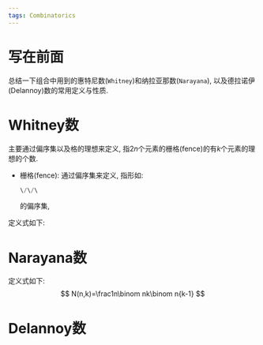 ```yaml
---
tags: Combinatorics 
---
```


# 写在前面

总结一下组合中用到的惠特尼数(`Whitney`)和纳拉亚那数(`Narayana`), 以及德拉诺伊(Delannoy)数的常用定义与性质.





# Whitney数

主要通过偏序集以及格的理想来定义, 指$2n$个元素的栅格(fence)的有$k$个元素的理想的个数.

-   栅格(fence): 通过偏序集来定义, 指形如:

    ```c
    \/\/\
    ```

    的偏序集, 



定义式如下:





# Narayana数

定义式如下:
$$
N(n,k)=\frac1n\binom nk\binom n{k-1}
$$


# Delannoy数

